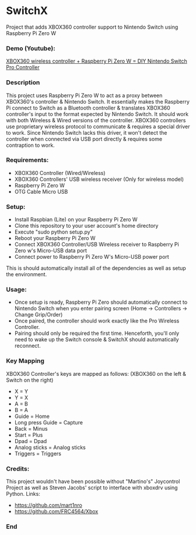 # SwitchX

Project that adds XBOX360 controller support to Nintendo Switch using Raspberry Pi Zero W

### Demo (Youtube):
[XBOX360 wireless controller + Raspberry Pi Zero W = DIY Nintendo Switch Pro Controller](https://www.youtube.com/watch?v=2AfX-11PWtA "XBOX360 wireless controller + Raspberry Pi Zero W = DIY Nintendo Switch Pro Controller")

### Description
This project uses Raspberry Pi Zero W to act as a proxy between XBOX360's controller & Nintendo Switch. It essentially makes the Raspberry Pi connect to Switch as a Bluetooth controller & translates XBOX360 controller's input to the format expected by Nintendo Switch. It should work with both Wireless & Wired versions of the controller. XBOX360 controllers use proprietary wireless protocol to communicate & requires a special driver to work. Since Nintendo Switch lacks this driver, it won't detect the controller when connected via USB port directly & requires some contraption to work. 

### Requirements:

-  XBOX360 Controller (Wired/Wireless)
- XBOX360 Controllers' USB wireless receiver (Only for wireless model)
- Raspberry Pi Zero W
- OTG Cable Micro USB

### Setup:
- Install Raspbian (Lite) on your Raspberry Pi Zero W
- Clone this repository to your user account's home directory
- Execute "sudo python setup.py"
- Reboot your Raspberry Pi Zero W
- Connect XBOX360 Controller/USB Wireless receiver to Raspberry Pi Zero w's Micro-USB  data port
- Connect power to Raspberry Pi Zero W's Micro-USB power port

This is should automatically install all of the dependencies as well as setup the environment.

### Usage:
- Once setup is ready, Raspberry Pi Zero should automatically connect to Nintendo Switch when you enter pairing screen (Home -> Controllers -> Change Grip/Order)
- Once paired, the controller should work exactly like the Pro Wireless Controller.
- Pairing should only be required the first time. Henceforth, you'll only need to wake up the Switch console & SwitchX should automatically reconnect.

### Key Mapping
XBOX360 Controller's keys are mapped as follows: 
(XBOX360 on the left & Switch on the right)
- X = Y
- Y = X
- A = B
- B = A
- Guide = Home
- Long press Guide = Capture
- Back = Minus
- Start = Plus
- Dpad = Dpad
- Analog sticks = Analog sticks
- Triggers = Triggers



### Credits:
This project wouldn't have been possible without "Martino's" Joycontrol Project as well as Steven Jacobs' script to interface with xboxdrv using Python. Links:
- https://github.com/mart1nro
- https://github.com/FRC4564/Xbox

### End
